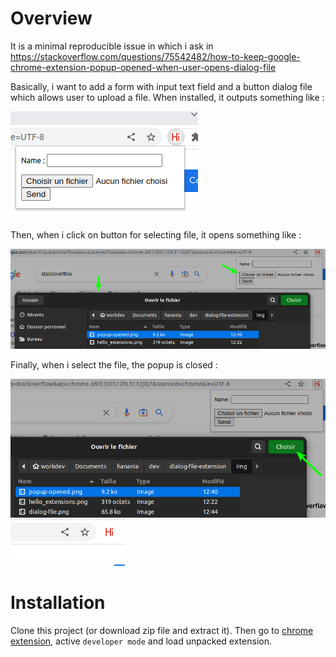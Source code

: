 # Overview

It is a minimal reproducible issue in which i ask in https://stackoverflow.com/questions/75542482/how-to-keep-google-chrome-extension-popup-opened-when-user-opens-dialog-file

Basically, i want to add a form with input text field and a button dialog file which allows user to upload a file.
When installed, it outputs something like :

![extension opened](/img/popup-opened.png)

Then, when i click on button for selecting file, it opens something like :

![dialog file](/img/dialog-file.png)

Finally, when i select the file, the popup is closed :

![select file](/img/select-file.png)
![extension closed](/img/extension-closed.png)

# Installation

Clone this project (or download zip file and extract it). Then go to [chrome extension](chrome://extensions/), active `developer mode` and load unpacked extension.
